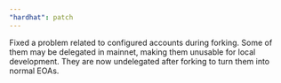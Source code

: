 ```yaml
---
"hardhat": patch
---
```


Fixed a problem related to configured accounts during forking. Some of them may be delegated in mainnet, making them unusable for local development. They are now undelegated after forking to turn them into normal EOAs.
